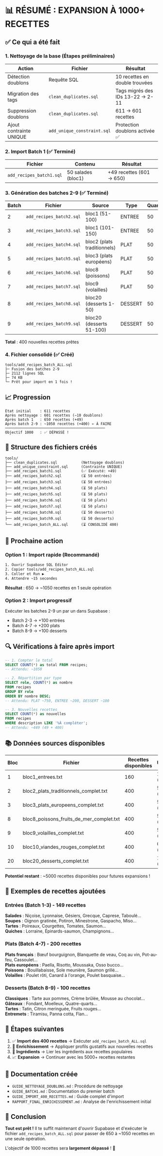 # 📊 RÉSUMÉ : EXPANSION À 1000+ RECETTES

## ✅ Ce qui a été fait

### 1. Nettoyage de la base (Étapes préliminaires)

| Action | Fichier | Résultat |
|--------|---------|----------|
| Détection doublons | Requête SQL | 10 recettes en double trouvées |
| Migration des tags | `clean_duplicates.sql` | Tags migrés des IDs 13-22 → 2-11 |
| Suppression doublons | `clean_duplicates.sql` | 611 → 601 recettes |
| Ajout contrainte UNIQUE | `add_unique_constraint.sql` | Protection doublons activée ✅ |

### 2. Import Batch 1 (✅ Terminé)

| Fichier | Contenu | Résultat |
|---------|---------|----------|
| `add_recipes_batch1.sql` | 50 salades (bloc1) | +49 recettes (601 → 650) |

### 3. Génération des batches 2-9 (✅ Terminé)

| Batch | Fichier | Source | Type | Quantité |
|-------|---------|--------|------|----------|
| 2 | `add_recipes_batch2.sql` | bloc1 (51-100) | ENTREE | 50 |
| 3 | `add_recipes_batch3.sql` | bloc1 (101-150) | ENTREE | 50 |
| 4 | `add_recipes_batch4.sql` | bloc2 (plats traditionnels) | PLAT | 50 |
| 5 | `add_recipes_batch5.sql` | bloc3 (plats européens) | PLAT | 50 |
| 6 | `add_recipes_batch6.sql` | bloc8 (poissons) | PLAT | 50 |
| 7 | `add_recipes_batch7.sql` | bloc9 (volailles) | PLAT | 50 |
| 8 | `add_recipes_batch8.sql` | bloc20 (desserts 1-50) | DESSERT | 50 |
| 9 | `add_recipes_batch9.sql` | bloc20 (desserts 51-100) | DESSERT | 50 |

**Total** : 400 nouvelles recettes prêtes

### 4. Fichier consolidé (✅ Créé)

```
tools/add_recipes_batch_ALL.sql
├─ Fusion des batches 2-9
├─ 2112 lignes SQL
├─ 74 KB
└─ Prêt pour import en 1 fois !
```

## 📈 Progression

```
État initial    : 611 recettes
Après nettoyage : 601 recettes (−10 doublons)
Après batch 1   : 650 recettes (+49)
Après batch 2-9 : ~1050 recettes (+400) ← À FAIRE
──────────────────────────────────────────────
Objectif 1000   : ✅ DÉPASSÉ !
```

## 📁 Structure des fichiers créés

```
tools/
├── clean_duplicates.sql           (Nettoyage doublons)
├── add_unique_constraint.sql      (Contrainte UNIQUE)
├── add_recipes_batch1.sql         (✅ Exécuté: +49)
├── add_recipes_batch2.sql         (⏳ 50 entrées)
├── add_recipes_batch3.sql         (⏳ 50 entrées)
├── add_recipes_batch4.sql         (⏳ 50 plats)
├── add_recipes_batch5.sql         (⏳ 50 plats)
├── add_recipes_batch6.sql         (⏳ 50 plats)
├── add_recipes_batch7.sql         (⏳ 50 plats)
├── add_recipes_batch8.sql         (⏳ 50 desserts)
├── add_recipes_batch9.sql         (⏳ 50 desserts)
└── add_recipes_batch_ALL.sql      (⏳ CONSOLIDÉ 400)
```

## 🎯 Prochaine action

### Option 1 : Import rapide (Recommandé)

```bash
1. Ouvrir Supabase SQL Editor
2. Copier tools/add_recipes_batch_ALL.sql
3. Coller et Run ▶️
4. Attendre ~15 secondes
```

**Résultat** : 650 → ~1050 recettes en 1 seule opération

### Option 2 : Import progressif

Exécuter les batches 2-9 un par un dans Supabase :
- Batch 2-3 → +100 entrées
- Batch 4-7 → +200 plats
- Batch 8-9 → +100 desserts

## 🔍 Vérifications à faire après import

```sql
-- 1. Compter le total
SELECT COUNT(*) as total FROM recipes;
-- Attendu: ~1050

-- 2. Répartition par type
SELECT role, COUNT(*) as nombre
FROM recipes
GROUP BY role
ORDER BY nombre DESC;
-- Attendu: PLAT ~750, ENTREE ~200, DESSERT ~100

-- 3. Nouvelles recettes
SELECT COUNT(*) as nouvelles
FROM recipes
WHERE description LIKE '%À compléter';
-- Attendu: ~449 (49 + 400)
```

## 📚 Données sources disponibles

| Bloc | Fichier | Recettes disponibles | Utilisé |
|------|---------|---------------------|---------|
| 1 | bloc1_entrees.txt | 160 | 150 (93%) |
| 2 | bloc2_plats_traditionnels_complet.txt | 400 | 50 (12%) |
| 3 | bloc3_plats_europeens_complet.txt | 400 | 50 (12%) |
| 8 | bloc8_poissons_fruits_de_mer_complet.txt | 400 | 50 (12%) |
| 9 | bloc9_volailles_complet.txt | 400 | 50 (12%) |
| 10 | bloc10_viandes_rouges_complet.txt | 400 | 0 (0%) |
| 20 | bloc20_desserts_complet.txt | 400 | 100 (25%) |

**Potentiel restant** : ~5000 recettes disponibles pour futures expansions !

## 🎨 Exemples de recettes ajoutées

### Entrées (Batch 1-3) - 149 recettes

**Salades** : Niçoise, Lyonnaise, Gésiers, Grecque, Caprese, Taboulé...  
**Soupes** : Oignon gratinée, Potiron, Minestrone, Gaspacho, Miso...  
**Tartes** : Poireaux, Courgettes, Tomates, Saumon...  
**Quiches** : Lorraine, Épinards-saumon, Champignons...

### Plats (Batch 4-7) - 200 recettes

**Plats français** : Bœuf bourguignon, Blanquette de veau, Coq au vin, Pot-au-feu, Cassoulet...  
**Plats européens** : Paella, Risotto, Moussaka, Osso bucco...  
**Poissons** : Bouillabaisse, Sole meunière, Saumon grillé...  
**Volailles** : Poulet rôti, Canard à l'orange, Poulet basquaise...

### Desserts (Batch 8-9) - 100 recettes

**Classiques** : Tarte aux pommes, Crème brûlée, Mousse au chocolat...  
**Gâteaux** : Fondant, Moelleux, Quatre-quarts...  
**Tartes** : Tatin, Citron meringuée, Fruits rouges...  
**Entremets** : Tiramisu, Panna cotta, Flan...

## 🚀 Étapes suivantes

1. ✅ **Import des 400 recettes** → Exécuter `add_recipes_batch_ALL.sql`
2. 🔄 **Enrichissement** → Appliquer profils gustatifs aux nouvelles recettes
3. 🔗 **Ingrédients** → Lier les ingrédients aux recettes populaires
4. 📈 **Expansion** → Continuer avec les 5000+ recettes restantes

## 📖 Documentation créée

- `GUIDE_NETTOYAGE_DOUBLONS.md` : Procédure de nettoyage
- `GUIDE_BATCH1.md` : Documentation du premier batch
- `GUIDE_IMPORT_400_RECETTES.md` : Guide complet d'import
- `RAPPORT_FINAL_ENRICHISSEMENT.md` : Analyse de l'enrichissement initial

## 🎉 Conclusion

**Tout est prêt !** Il te suffit maintenant d'ouvrir Supabase et d'exécuter le fichier `add_recipes_batch_ALL.sql` pour passer de 650 à ~1050 recettes en une seule opération.

L'objectif de 1000 recettes sera **largement dépassé** ! 🚀
